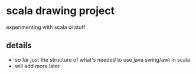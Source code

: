 # scala drawing project
  experimenting with scala ui stuff


## details
* so far just the structure of what's needed to use java swing/awt in scala
* will add more later